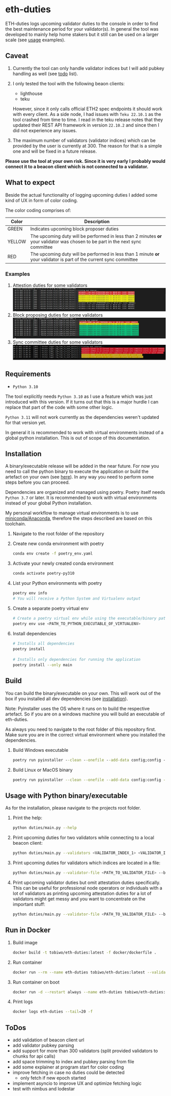 <!-- markdownlint-disable MD033 -->

# eth-duties

ETH-duties logs upcoming validator duties to the console in order to find the best maintenance period for your validator(s). In general the tool was developed to mainly help home stakers but it still can be used on a larger scale (see [usage](#usage-with-python-binaryexecutable) examples).

## Caveat

1. Currently the tool can only handle validator indices but I will add pubkey handling as well (see [todo](#todos) list).
1. I only tested the tool with the following beaon clients:

    * lighthouse
    * teku

   However, since it only calls official ETH2 spec endpoints it should work with every client. As a side node, I had issues with `Teku 22.10.1` as the tool crashed from time to time. I read in the teku release notes that they updated their REST API framework in version `22.10.2` and since then I did not experience any issues.

1. The maximum number of validators (validator indices) which can be provided by the user is currently at 300. The reason for that is a simple one and will be fixed in a future release.

**Please use the tool at your own risk. Since it is very early I probably would connect it to a beacon client which is not connected to a validator.**

## What to expect

Beside the actual functionality of logging upcoming duties I added some kind of UX in form of color coding.

The color coding comprises of:

| Color | Description |
| --- | --- |
| GREEN | Indicates upcoming block proposer duties |
| YELLOW | The upcoming duty will be performed in less than 2 minutes **or** your validator was chosen to be part in the next sync committee |
| RED | The upcoming duty will be performed in less than 1 minute **or** your validator is part of the current sync committee |

### Examples

1. Attestion duties for some validators ![attestations](./img/attestations.PNG)
1. Block proposing duties for some validators ![proposing](./img/proposing.PNG)
1. Sync committee duties for some validators ![sync_committee](./img/sync_committee.PNG)

## Requirements

* `Python 3.10`

The tool explicitly needs `Python 3.10` as I use a feature which was just introduced with this version. If it turns out that this is a major hurdle I can replace that part of the code with some other logic.

`Python 3.11` will not work currently as the dependencies weren't updated for that version yet.

In general it is recommended to work with virtual environments instead of a global python installation. This is out of scope of this documentation.

## Installation

A binary/executable release will be added in the near future. For now you need to call the python binary to execute the application or build the artefact on your own (see [here](#build)). In any way you need to perform some steps before you can proceed.

Dependencies are organized and managed using poetry. Poetry itself needs `Python 3.7` or later. It is recommended to work with virtual environments instead of your global Python installation.

My personal workflow to manage virtual environments is to use [miniconda/Anaconda](https://docs.conda.io/en/latest/miniconda.html), therefore the steps described are based on this toolchain.

1. Navigate to the root folder of the repository
1. Create new conda environment with poetry

    ```bash
    conda env create -f poetry_env.yaml
    ```

1. Activate your newly created conda environment

    ```bash
    conda activate poetry-py310
    ```

1. List your Python environments with poetry

    ```bash
    poetry env info
    # You will receive a Python System and Virtualenv output
    ```

1. Create a separate poetry virtual env

    ```bash
    # Create a poetry virtual env while using the executable/binary path of the virtualenv output of the command before
    poetry env use <PATH_TO_PYTHON_EXECUTABLE_OF_VIRTUALENV>
    ```

1. Install dependencies

    ```bash
    # Installs all dependencies
    poetry install

    # Installs only dependencies for running the application
    poetry install --only main 
    ```

## Build

You can build the binary/executable on your own. This will work out of the box if you installed all dev dependencies (see [installation](#installation)).

Note: Pyinstaller uses the OS where it runs on to build the respective artefact. So if you are on a windows machine you will build an executable of eth-duties.

As always you need to navigate to the root folder of this repository first. Make sure you are in the correct virtual environment where you installed the dependencies.

1. Build Windows executable

    ```cmd
    poetry run pyinstaller --clean --onefile --add-data config;config --name eth-duties .\duties\main.py
    ```

1. Build Linux or MacOS binary

    ```bash
    poetry run pyinstaller --clean --onefile --add-data config:config --name eth-duties ./duties/main.py
    ```

## Usage with Python binary/executable

As for the installation, please navigate to the projects root folder.

1. Print the help:

    ```bash
    python duties/main.py --help
    ```

1. Print upcoming duties for two validators while connecting to a local beacon client:

    ```bash
    python duties/main.py --validators <VALIDATOR_INDEX_1> <VALIDATOR_INDEX_2> --beacon-node http://localhost:5052
    ```

1. Print upcoming duties for validators which indices are located in a file:

    ```bash
    python duties/main.py --validator-file <PATH_TO_VALIDATOR_FILE> --beacon-node http://localhost:5052
    ```

1. Print upcoming validator duties but omit attestation duties specifically. This can be useful for professional node operators or individuals with a lot of validators as printing upcoming attestation duties for a lot of validators might get messy and you want to concentrate on the important stuff:

    ```bash
    python duties/main.py --validator-file <PATH_TO_VALIDATOR_FILE> --beacon-node http://localhost:5052 --omit-attestation-duties
    ```

## Run in Docker

1. Build image

    ```bash
    docker build -t tobiwo/eth-duties:latest -f docker/dockerfile .
    ```

1. Run container

    ```bash
    docker run --rm --name eth-duties tobiwo/eth-duties:latest --validators "123456, 456789" --beacon-node "http://locahost:5052"
    ```

1. Run container on boot

    ```bash
    docker run -d --restart always --name eth-duties tobiwo/eth-duties:latest --validators "123456, 456789" --beacon-node "http://locahost:5052"
    ```

1. Print logs

    ```bash
    docker logs eth-duties --tail=20 -f
    ```

## ToDos

* add validation of beacon client url
* add validator pubkey parsing
* add support for more than 300 validators (split provided validators to chunks for api calls)
* add space trimming to index and pubkey parsing from file
* add some explainer at program start for color coding
* improve fetching in case no duties could be detected
  * only fetch if new epoch started
* implement asyncio to improve UX and optimize fetching logic
* test with nimbus and lodestar
